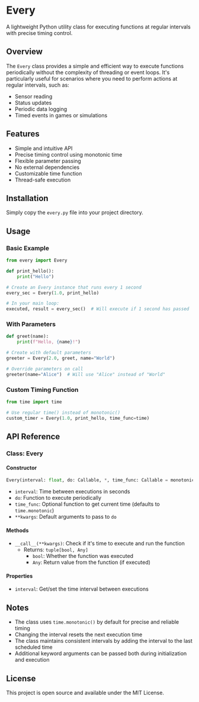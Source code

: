 # Every

A lightweight Python utility class for executing functions at regular intervals with precise timing control.

## Overview

The `Every` class provides a simple and efficient way to execute functions periodically without the complexity of threading or event loops. It's particularly useful for scenarios where you need to perform actions at regular intervals, such as:

- Sensor reading
- Status updates
- Periodic data logging
- Timed events in games or simulations

## Features

- Simple and intuitive API
- Precise timing control using monotonic time
- Flexible parameter passing
- No external dependencies
- Customizable time function
- Thread-safe execution

## Installation

Simply copy the `every.py` file into your project directory.

## Usage

### Basic Example

```python
from every import Every

def print_hello():
    print("Hello")

# Create an Every instance that runs every 1 second
every_sec = Every(1.0, print_hello)

# In your main loop:
executed, result = every_sec()  # Will execute if 1 second has passed
```

### With Parameters

```python
def greet(name):
    print(f"Hello, {name}!")

# Create with default parameters
greeter = Every(2.0, greet, name="World")

# Override parameters on call
greeter(name="Alice")  # Will use "Alice" instead of "World"
```

### Custom Timing Function

```python
from time import time

# Use regular time() instead of monotonic()
custom_timer = Every(1.0, print_hello, time_func=time)
```

## API Reference

### Class: Every

#### Constructor

```python
Every(interval: float, do: Callable, *, time_func: Callable = monotonic, **kwargs: Any)
```

- `interval`: Time between executions in seconds
- `do`: Function to execute periodically
- `time_func`: Optional function to get current time (defaults to `time.monotonic`)
- `**kwargs`: Default arguments to pass to `do`

#### Methods

- `__call__(**kwargs)`: Check if it's time to execute and run the function
  - Returns: `tuple[bool, Any]`
    - `bool`: Whether the function was executed
    - `Any`: Return value from the function (if executed)

#### Properties

- `interval`: Get/set the time interval between executions

## Notes

- The class uses `time.monotonic()` by default for precise and reliable timing
- Changing the interval resets the next execution time
- The class maintains consistent intervals by adding the interval to the last scheduled time
- Additional keyword arguments can be passed both during initialization and execution

## License

This project is open source and available under the MIT License.